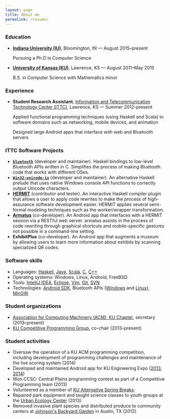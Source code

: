 ```yaml
---
layout: page
title: About me
permalink: /resume/
---
```


### Education
* __[Indiana University (IU)](https://www.indiana.edu/)__, Bloomington, IN — August 2015–present

  Pursuing a Ph.D in Computer Science
* __[University of Kansas (KU)](http://ku.edu/)__, Lawrence, KS — August 2011–May 2015

  B.S. in Computer Science with Mathematics minor

### Experience
* __Student Research Assistant__, [Information and Telecommunication Technology Center (ITTC)](http://www.ittc.ku.edu/), Lawrence, KS — Summer 2012–present

  Applied functional programming techniques (using Haskell and Scala) to software domains such as networking, mobile devices, and animation

  Designed large Android apps that interface with web and Bluetooth servers


### ITTC Software Projects
* __[`bluetooth`](https://github.com/RyanGlScott/bluetooth)__ (developer and maintainer). Haskell bindings to low-level Bluetooth APIs written in C. Simplifies the process of making Bluetooth code that works with different OSes.
* __[`Win32-unicode-io`](https://github.com/RyanGlScott/Win32-unicode-io)__ (developer and maintainer). An alternative Haskell prelude that uses native Windows console API functions to correctly output Unicode characters.
* __[HERMIT](https://github.com/ku-fpg/hermit/)__ (contributor and tester). An interactive Haskell compiler plugin that allows a user to apply code rewrites to make the process of high-assurance software development easier. HERMIT applies several semi-formal modeling techniques such as the worker/wrapper transformation.
* __[Armatus](https://github.com/ku-fpg/armatus)__ (co-developer). An Android app that interfaces with a HERMIT session via a RESTful web server. armatus assists in the process of code rewriting through graphical shortcuts and mobile-specific gestures not possible in a command-line setting.
* __ExhibitPlus__ (co-developer). An Android app that augments a museum by allowing users to learn more information about exhibits by scanning specialized QR codes.

### Software skills
* Languages: [Haskell](http://www.haskell.org/), [Java](https://www.java.com/), [Scala](http://scala-lang.org/), [C](http://en.wikipedia.org/wiki/C_\(programming_language\)), [C++](http://en.wikipedia.org/wiki/C++)
* Operating systems: Windows, Linux, Android, FreeBSD
* Tools: [IntelliJ IDEA](http://www.jetbrains.com/idea/), [Eclipse](https://www.eclipse.org/), [Vim](http://www.vim.org/), [Git](http://git-scm.com/), [SVN](https://subversion.apache.org/)
* Technologies: [Android SDK](http://developer.android.com/reference/packages.html), Bluetooth APIs ([Windows](http://msdn.microsoft.com/en-us/library/windows/desktop/ms741416\(v=vs.85\).aspx) and [Linux](http://www.bluez.org/)), [MinGW](http://www.mingw.org/)

### Student organizations
* [Association for Computing Machinery (ACM), KU Chapter](http://people.eecs.ku.edu/~acm/), secretary (2013–present)
* [KU Competitive Programming Group](https://github.com/KU-Competitive-Programming), co-chair (2013–present)

### Student activities
* Oversaw the operation of a KU ACM programming competition, including development of programming challenges and maintenance of the live scoring system (2014)
* Developed and maintained Android app for KU Engineering Expo ([2013](https://github.com/RyanGlScott/ku-engineering-expo-2013), [2014](https://github.com/KU-Competitive-Programming/ku-engineering-expo-2014))
* Won CCSC: Central Plains programming contest as part of a Competitive Programming team (2013)
* Volunteered as a member of [KU Alternative Spring Breaks](http://kualternativebreaks.com/):
 * Repaired park equipment and taught science classes to youth groups at the [Urban Ecology Center](http://urbanecologycenter.org/) (2013)
 * Removed invasive plant species and distributed produce to community centers at [Johnson's Backyard Garden](https://www.jbgorganic.com/) in Austin, TX (2012)
